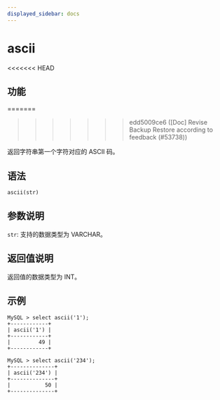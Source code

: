 ```yaml
---
displayed_sidebar: docs
---
```


# ascii

<<<<<<< HEAD
## 功能
=======

>>>>>>> edd5009ce6 ([Doc] Revise Backup Restore according to feedback (#53738))

返回字符串第一个字符对应的 ASCII 码。

## 语法

```Haskell
ascii(str)
```

## 参数说明

`str`: 支持的数据类型为 VARCHAR。

## 返回值说明

返回值的数据类型为 INT。

## 示例

```Plain Text
MySQL > select ascii('1');
+------------+
| ascii('1') |
+------------+
|         49 |
+------------+

MySQL > select ascii('234');
+--------------+
| ascii('234') |
+--------------+
|           50 |
+--------------+
```
